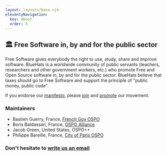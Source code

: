 ```yaml
---
layout: layouts/base.njk
eleventyNavigation:
  key: About
  order: 5
---
```


## 🏛️ Free Software in, by and for the public sector

Free Software gives everybody the right to use, study, share and
improve software. BlueHats is a worldwide community of public servants
(teachers, researchers and other government workers, etc.) who promote
Free and Open Source software in, by and for the public sector.
BlueHats believe that taxes should go to Free Software and support the
principle of "public money, public code".

If you endorse our [manifesto](https://bluehats.world), please
[join](/join) and [promote](/promote) our movement.

### Maintainers

- Bastien Guerry, France, [French Gov OSPO](https://code.gouv.fr)
- Boris Baldassari, France, [OSPO Alliance](https://ospo-alliance.org)
- Jacob Green, United States, OSPO++
- Philippe Bareille, France, [City of Paris OSPO](https://opensource.paris.fr)

### Don't hesitate to [write us an email](mailto:bluehats@bzg.fr)
